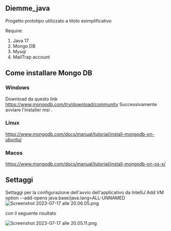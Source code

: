 ## Diemme_java
Progetto prototipo utilizzato a titolo esimplificativo

Require:
1. Java 17 
2. Mongo DB
3. Mysql
4. MailTrap account

## Come installare Mongo DB 

### Windows 
Download da questo link 
https://www.mongodb.com/try/download/community
Successivamente avviare l'installer msi .

### Linux
https://www.mongodb.com/docs/manual/tutorial/install-mongodb-on-ubuntu/

### Macos

https://www.mongodb.com/docs/manual/tutorial/install-mongodb-on-os-x/

## Settaggi
Settaggi per la configurazione dell'avvio dell'applicativo da IntelliJ
Add VM option
--add-opens java.base/java.lang=ALL-UNNAMED
![Screenshot 2023-07-17 alle 20.06.05.png](..%2F..%2F..%2F..%2F..%2F..%2Fvar%2Ffolders%2Fbl%2Fc45fyd3n15d7_xs9dg8q37g40000gn%2FT%2FTemporaryItems%2FNSIRD_screencaptureui_jqSLqD%2FScreenshot%202023-07-17%20alle%2020.06.05.png)

con il seguente risultato 

![Screenshot 2023-07-17 alle 20.05.11.png](..%2F..%2F..%2F..%2F..%2F..%2Fvar%2Ffolders%2Fbl%2Fc45fyd3n15d7_xs9dg8q37g40000gn%2FT%2FTemporaryItems%2FNSIRD_screencaptureui_1FMQpP%2FScreenshot%202023-07-17%20alle%2020.05.11.png)



